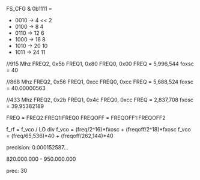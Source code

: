 FS_CFG & 0b1111 =
* 0010 -> 4 <<  2
* 0100 -> 8     4
* 0110 -> 12    6
* 1000 -> 16    8
* 1010 -> 20   10
* 1011 -> 24   11

//915 Mhz
FREQ2, 0x5b
FREQ1, 0x80
FREQ0, 0x00
FREQ = 5,996,544
foxsc = 40

//868 Mhz
FREQ2, 0x56
FREQ1, 0xcc
FREQ0, 0xcc
FREQ = 5,688,524
foxsc = 40.00000563

//433 Mhz
FREQ2, 0x2b
FREQ1, 0x4c
FREQ0, 0xcc
FREQ = 2,837,708
fxosc = 39.95382189

FREQ = FREQ2:FREQ1:FREQ0
FREQOFF = FREQOFF1:FREQOFF2

f_rf = f_vco / LO div
f_vco = (freq/2^16)*fxosc + (freqoff/2^18)*fxosc
f_vco = (freq/65,536)*40 + (freqoff/262,144)*40

precision: 0.000152587...

820.000.000 - 950.000.000

prec:    30
